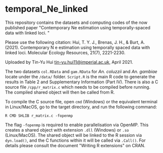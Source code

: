 # temporal_Ne_linked

This repository contains the datasets and computing codes of the now published paper "Contemporary Ne estimation using temporally-spaced data with linked loci. "

Please use the following citation: 
Hui, T. Y. J., Brenas, J. H., & Burt, A. (2021). Contemporary N e estimation using temporally spaced data with linked loci. Molecular Ecology Resources, 21(7), 2221-2230. 

Uploaded by Tin-Yu Hui <tin-yu.hui11@imperial.ac.uk>, April 2021. 

The two datasets ```col.RData``` and ```gam.RData``` for *An. coluzzii* and *An. gambiae* locate under the ```/data/``` folder. ```Script.R``` is the main R code to generate the results in Table 2 and Supplementary Information (Part IV). There is also a C source file ```/cpp/r_matrix.c``` which needs to be compiled before running. The compiled shared object will then be called from R. 

To compile the C source file, open ```cmd``` (Windows) or the equivalent terminal in Linux/MacOS, go to the target directory, and run the following command: 
```
R CMD SHLIB r_matrix.c -fopenmp
```
The flag ```-fopenmp``` is required to enable parallelisation via OpenMP. This creates a shared object with extension ```.dll``` (Windows) or ```.so``` (Linux/MacOS). The shared object will be linked to the R session via ```dyn.load()```, and the C functions within it will be called via ```.Call()```. For details please consult the document "Writing R extensions" on CRAN. 
